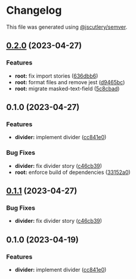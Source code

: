 # Changelog

This file was generated using [@jscutlery/semver](https://github.com/jscutlery/semver).

## [0.2.0](https://github.com/Novatics/novatics-ui/compare/divider-0.1.0...divider-0.2.0) (2023-04-27)


### Features

* **root:** fix import stories ([636dbb6](https://github.com/Novatics/novatics-ui/commit/636dbb6413892ac79bd5869afe247a0c28dd7db1))
* **root:** format files and remove jest ([d9465bc](https://github.com/Novatics/novatics-ui/commit/d9465bc1205be35fa970b607b6cb1d05aca4f756))
* **root:** migrate masked-text-field ([5c8cbad](https://github.com/Novatics/novatics-ui/commit/5c8cbada3ef5b43390b1a94787352e6154402079))

## 0.1.0 (2023-04-27)


### Features

* **divider:** implement divider ([cc841e0](https://github.com/Novatics/novatics-ui/commit/cc841e0783e930fbcf714c10b5c237f84ba6466e))


### Bug Fixes

* **divider:** fix divider story ([c46cb39](https://github.com/Novatics/novatics-ui/commit/c46cb39ec6297da0ea2181cf991133f022837eff))
* **root:** enforce build of dependencies ([33152a0](https://github.com/Novatics/novatics-ui/commit/33152a0c7f2215c777013c594818dd537edd5a7c))

## [0.1.1](https://github.com/Novatics/novatics-ui/compare/divider-0.1.0...divider-0.1.1) (2023-04-27)


### Bug Fixes

* **divider:** fix divider story ([c46cb39](https://github.com/Novatics/novatics-ui/commit/c46cb39ec6297da0ea2181cf991133f022837eff))

## 0.1.0 (2023-04-19)


### Features

* **divider:** implement divider ([cc841e0](https://github.com/Novatics/novatics-ui/commit/cc841e0783e930fbcf714c10b5c237f84ba6466e))
